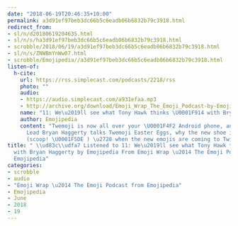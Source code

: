 ```yaml
---
date: "2018-06-19T20:46:35+10:00"
permalink: a3d91ef97beb3dc66b5c6eadb06b6832b79c3918.html
redirect_from:
- sl/n/d20180619204635.html
- sl/n/s/ha3d91ef97beb3dc66b5c6eadb06b6832b79c3918.html
- scrobble/2018/06/19/a3d91ef97beb3dc66b5c6eadb06b6832b79c3918.html
- sl/n/s/ZNWBmYnWw07.html
- scrobble/Emojipedia//a3d91ef97beb3dc66b5c6eadb06b6832b79c3918.html
listen-of:
  h-cite:
    url: https://rss.simplecast.com/podcasts/2218/rss
    photo: ""
    audio:
    - https://audio.simplecast.com/a931efaa.mp3
    - http://archive.org/download/Emoji_Wrap_The_Emoji_Podcast-by-Emojipedia/11_Well_see_what_Tony_Hawk_thinks_with_Bryan_Haggerty.mp3
    name: "11: We\u2019ll see what Tony Hawk thinks \U0001F914 with Bryan Haggerty"
    author: Emojipedia
    content: "Twemoji is now all over your \U0001F4F2 Android phone, and Twitter Design
      Lead Bryan Haggerty talks Twemoji Easter Eggs, why the new shoe is red, and
      (scoop! \U0001F5DE ) \u2728 when the new emojis are coming to Twitter.\n"
title: " \\ud83c\\udfa7 Listened to 11: We\u2019ll see what Tony Hawk thinks \U0001F914
  with Bryan Haggerty by Emojipedia From Emoji Wrap \u2014 The Emoji Podcast from
  Emojipedia"
categories:
- scrobble
- audio
- "Emoji Wrap \u2014 The Emoji Podcast from Emojipedia"
- Emojipedia
- June
- 2018
- 19
---
```

